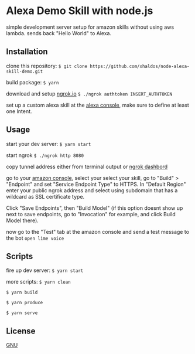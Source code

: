 # Alexa Demo Skill with node.js
simple development server setup for amazon skills without using aws lambda. sends back "Hello World" to Alexa.
## Installation
clone this repository:
`$ git clone https://github.com/xhaldos/node-alexa-skill-demo.git`

build package:
`$ yarn`

download and setup [ngrok.io](https://dashboard.ngrok.com/get-started)
`$ ./ngrok authtoken INSERT_AUTHTOKEN`

set up a custom alexa skill at the [alexa console](https://developer.amazon.com/alexa), make sure to define at least one Intent.

## Usage
start your dev server:
`$ yarn start`

start ngrok
`$ ./ngrok http 8080`

copy tunnel address either from terminal output or [ngrok dashbord](https://dashboard.ngrok.com/status)

go to your [amazon console](https://developer.amazon.com), select your select your skill, go to "Build" > "Endpoint" and set "Service Endpoint Type" to HTTPS. In "Default Region" enter your public ngrok address and select using subdomain that has a wildcard as SSL certificate type.

Click "Save Endpoints", then "Build Model" (if this option doesnt show up next to save endpoints, go to "Invocation" for example, and click Build Model there).

now go to the "Test" tab at the amazon console and send a test message to the bot
`open lime voice`

## Scripts
fire up dev server:
`$ yarn start`

more scripts:
`$ yarn clean`

`$ yarn build`

`$ yarn produce`

`$ yarn serve`

## License

[GNU](./LICENSE)
